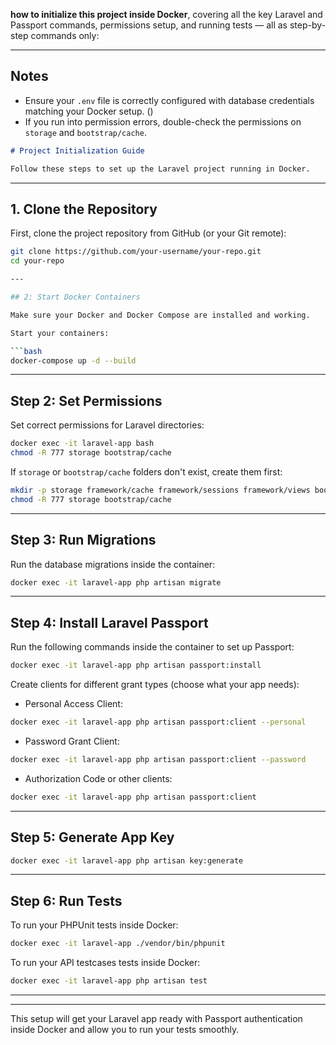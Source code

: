 **how to initialize this project inside Docker**, covering all the key Laravel and Passport commands, permissions setup, and running tests — all as step-by-step commands only:

---

## Notes
* Ensure your `.env` file is correctly configured with database credentials matching your Docker setup. ()
* If you run into permission errors, double-check the permissions on `storage` and `bootstrap/cache`.

````markdown
# Project Initialization Guide

Follow these steps to set up the Laravel project running in Docker.
````
---

## 1. Clone the Repository

First, clone the project repository from GitHub (or your Git remote):

```bash
git clone https://github.com/your-username/your-repo.git
cd your-repo

---

## 2: Start Docker Containers

Make sure your Docker and Docker Compose are installed and working.

Start your containers:

```bash
docker-compose up -d --build
````

---

## Step 2: Set Permissions

Set correct permissions for Laravel directories:

```bash
docker exec -it laravel-app bash
chmod -R 777 storage bootstrap/cache
```

If `storage` or `bootstrap/cache` folders don't exist, create them first:

```bash
mkdir -p storage framework/cache framework/sessions framework/views bootstrap/cache
chmod -R 777 storage bootstrap/cache
```

---

## Step 3: Run Migrations

Run the database migrations inside the container:

```bash
docker exec -it laravel-app php artisan migrate
```

---

## Step 4: Install Laravel Passport

Run the following commands inside the container to set up Passport:

```bash
docker exec -it laravel-app php artisan passport:install
```

Create clients for different grant types (choose what your app needs):

* Personal Access Client:

```bash
docker exec -it laravel-app php artisan passport:client --personal
```

* Password Grant Client:

```bash
docker exec -it laravel-app php artisan passport:client --password
```

* Authorization Code or other clients:

```bash
docker exec -it laravel-app php artisan passport:client
```

---

## Step 5: Generate App Key

```bash
docker exec -it laravel-app php artisan key:generate
```

---

## Step 6: Run Tests

To run your PHPUnit tests inside Docker:

```bash
docker exec -it laravel-app ./vendor/bin/phpunit
```

To run your API testcases tests inside Docker:

```bash
docker exec -it laravel-app php artisan test
```

---


---

This setup will get your Laravel app ready with Passport authentication inside Docker and allow you to run your tests smoothly.
